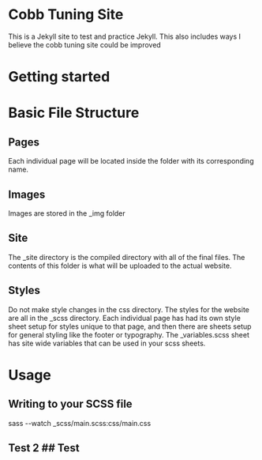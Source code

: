 # Cobb Tuning Site

This is a Jekyll site to test and practice Jekyll. This also includes ways I believe the cobb tuning site could be improved

# Getting started

# Basic File Structure

## Pages

Each individual page will be located inside the folder with its corresponding name.

## Images

Images are stored in the \_img folder

## Site

The \_site directory is the compiled directory with all of the final files. The contents of this folder is what will be uploaded to the actual website.

## Styles

Do not make style changes in the css directory. The styles for the website are all in the \_scss directory. Each individual page has had its own style sheet setup for styles unique to that page, and then there are sheets setup for general styling like the footer or typography. The \_variables.scss sheet has site wide variables that can be used in your scss sheets.

# Usage

## Writing to your SCSS file

sass --watch \_scss/main.scss:css/main.css

## Test 2 ## Test
